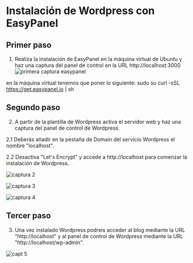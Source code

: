 # Instalación de Wordpress con EasyPanel

## Primer paso
1. Realiza la instalación de EasyPanel en la máquina virtual de Ubuntu y haz una captura del panel de control en la URL http://localhost:3000
![primera captura easypanel](https://user-images.githubusercontent.com/122264807/229455494-61e61266-0272-477d-837c-d0c1d49c67e8.png)

en la máquina virtual tenemos que poner lo siguiente:
sudo su
curl -sSL https://get.easypanel.io | sh

## Segundo paso
2. A partir de la plantilla de Wordpress activa el servidor web y haz una captura del panel de control de Wordpress.

2.1 Deberás añadir en la pestaña de Domain del servicio Wordpress el nombre "localhost".

2.2 Desactiva "Let's Encrypt" y accede a http://localhost para comenzar la instalación de Wordpress.

![captura 2](https://user-images.githubusercontent.com/122264807/229455934-6267bcf5-d1ef-4056-b8b5-b4ea8d6dbe44.png)

![captura 3](https://user-images.githubusercontent.com/122264807/229456713-76bd16e6-c489-4db0-93ad-fd5cb8636b81.png)

![captura 4](https://user-images.githubusercontent.com/122264807/229457257-47fa9926-f09c-4b60-9274-b74dd61a8923.png)

## Tercer paso
3. Una vez instalado Wordpress podreis acceder al blog mediante la URL "http://localhost" y al panel de control de Wordpress mediante la URL "http://localhost/wp-admin".

![capt 5](https://user-images.githubusercontent.com/122264807/229457841-de51daba-4cef-4d51-9ae7-6633e7c3d1d3.png)












